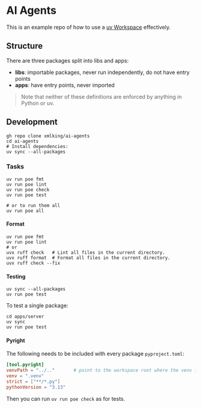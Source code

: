 # AI Agents

This is an example repo of how to use a [uv Workspace](https://docs.astral.sh/uv/concepts/projects/workspaces/) effectively.

## Structure

There are three packages split into libs and apps:

* **libs**: importable packages, never run independently, do not have entry points
* **apps**: have entry points, never imported

> Note that neither of these definitions are enforced by anything in Python or uv.

## Development

```shell
gh repo clone xmlking/ai-agents
cd ai-agents
# Install dependencies:
uv sync --all-packages
```

### Tasks

```shell
uv run poe fmt
uv run poe lint
uv run poe check
uv run poe test

# or to run them all
uv run poe all
```

#### Format

```shell
uv run poe fmt
uv run poe lint
# or
uvx ruff check   # Lint all files in the current directory.
uvx ruff format  # Format all files in the current directory.
uvx ruff check --fix
```

#### Testing

```shell
uv sync --all-packages
uv run poe test
```

To test a single package:

```shell
cd apps/server
uv sync
uv run poe test
```

#### Pyright

The following needs to be included with every package `pyproject.toml`:

```toml
[tool.pyright]
venvPath = "../.."       # point to the workspace root where the venv is
venv = ".venv"
strict = ["**/*.py"]
pythonVersion = "3.13"
```

Then you can run `uv run poe check` as for tests.
